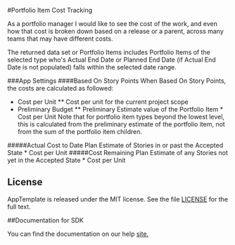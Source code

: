 #Portfolio Item Cost Tracking

As a portfolio manager I would like to see the cost of the work, and even how that cost is broken down based on a release or a parent, across many teams that may have different costs.  

The returned data set or Portfolio Items includes Portfolio Items of the selected type who's Actual End Date or Planned End Date (if Actual End Date is not populated) falls within the selected date range.  


###App Settings
####Based On Story Points
When Based On Story Points, the costs are calculated as followed:
* Cost per Unit
** Cost per unit for the current project scope
* Preliminary Budget
** Preliminary Estimate value of the Portfolio Item * Cost per Unit Note that for portfolio item types beyond the lowest level, this is calculated from the preliminary estimate of the portfolio item, not from the sum of the portfolio item children.  

#####Actual Cost to Date
  Plan Estimate of Stories in or past the Accepted State * Cost per Unit
#####Cost Remaining
  Plan Estimate of any Stories not yet in the Accepted State * Cost per Unit

## License

AppTemplate is released under the MIT license.  See the file [LICENSE](./LICENSE) for the full text.

##Documentation for SDK

You can find the documentation on our help [site.](https://help.rallydev.com/apps/2.0/doc/)
